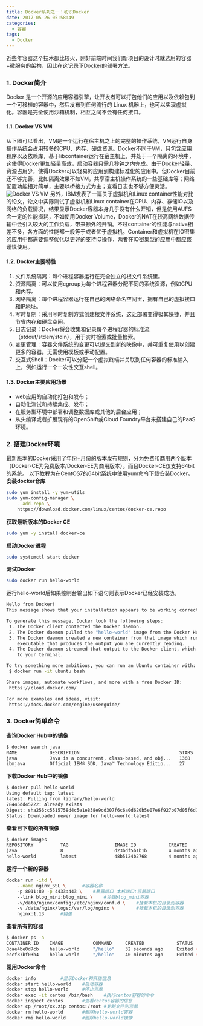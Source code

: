 ```yaml
---
title: Docker系列之一：初识Docker
date: 2017-05-26 05:58:49
categories:
  - 容器
tags:
  - Docker
---
```

近些年容器这个技术都比较火，刚好前端时间我们新项目的设计时就选用的容器+微服务的架构，因此在这记录下Docker的部署方法。

<!-- more -->

### 1. Docker简介
Docker 是一个开源的应用容器引擎，让开发者可以打包他们的应用以及依赖包到一个可移植的容器中，然后发布到任何流行的 Linux 机器上，也可以实现虚拟化。容器是完全使用沙箱机制，相互之间不会有任何接口。

#### 1.1. Docker VS VM
从下图可以看出，VM是一个运行在宿主机之上的完整的操作系统，VM运行自身操作系统会占用较多的CPU、内存、硬盘资源。Docker不同于VM，只包含应用程序以及依赖库，基于libcontainer运行在宿主机上，并处于一个隔离的环境中，这使得Docker更加轻量高效，启动容器只需几秒钟之内完成。由于Docker轻量、资源占用少，使得Docker可以轻易的应用到构建标准化的应用中。但Docker目前还不够完善，比如隔离效果不如VM，共享宿主机操作系统的一些基础库等；网络配置功能相对简单，主要以桥接方式为主；查看日志也不够方便灵活。
![Docker VS VM](http://wx3.sinaimg.cn/mw690/4ca4c33cly1ffyplvxi7cj21hy0xkju5.jpg "Docker VS VM")
另外，IBM发表了一篇关于虚拟机和Linux container性能对比的论文，论文中实际测试了虚拟机和Linux container在CPU、内存、存储IO以及网络的负载情况，结果显示Docker容器本身几乎没有什么开销，但是使用AUFS会一定的性能损耗，不如使用Docker Volume，Docker的NAT在较高网络数据传输中会引入较大的工作负载，带来额外的开销。不过container的性能与native相差不多，各方面的性能都一般等于或者优于虚拟机。Container和虚拟机在IO密集的应用中都需要调整优化以更好的支持IO操作，两者在IO密集型的应用中都应该谨慎使用。

#### 1.2. Docker主要特性
1. 文件系统隔离：每个进程容器运行在完全独立的根文件系统里。
2. 资源隔离：可以使用cgroup为每个进程容器分配不同的系统资源，例如CPU和内存。
3. 网络隔离：每个进程容器运行在自己的网络命名空间里，拥有自己的虚拟接口和IP地址。
4. 写时复制：采用写时复制方式创建根文件系统，这让部署变得极其快捷，并且节省内存和硬盘空间。
5. 日志记录：Docker将会收集和记录每个进程容器的标准流（stdout/stderr/stdin），用于实时检索或批量检索。
6. 变更管理：容器文件系统的变更可以提交到新的映像中，并可重复使用以创建更多的容器。无需使用模板或手动配置。
7. 交互式Shell：Docker可以分配一个虚拟终端并关联到任何容器的标准输入上，例如运行一个一次性交互shell。

#### 1.3. Docker主要应用场景
- web应用的自动化打包和发布；
- 自动化测试和持续集成、发布；
- 在服务型环境中部署和调整数据库或其他的后台应用；
- 从头编译或者扩展现有的OpenShift或Cloud Foundry平台来搭建自己的PaaS环境。

### 2. 搭建Docker环境
最新版本的Docker采用了年份+月份的版本发布规则，分为免费和商用两个版本（Docker-CE为免费版本/Docker-EE为商用版本）。而且Docker-CE仅支持64bit的系统。
以下教程为在CentOS7的64bit系统中使用yum命令下载安装Docker。
**安装docker仓库**
```bash
sudo yum install -y yum-utils
sudo yum-config-manager \
    --add-repo \
    https://download.docker.com/linux/centos/docker-ce.repo
```
**获取最新版本的Docker CE**
```bash
sudo yum -y install docker-ce
```
**启动Docker进程**
```bash
sudo systemctl start docker
```
**测试Docker**
```bash
sudo docker run hello-world
```
运行hello-world后如果控制台输出如下语句则表示Docker已经安装成功。
```bash
Hello from Docker!
This message shows that your installation appears to be working correctly.

To generate this message, Docker took the following steps:
 1. The Docker client contacted the Docker daemon.
 2. The Docker daemon pulled the "hello-world" image from the Docker Hub.
 3. The Docker daemon created a new container from that image which runs the
    executable that produces the output you are currently reading.
 4. The Docker daemon streamed that output to the Docker client, which sent it
    to your terminal.

To try something more ambitious, you can run an Ubuntu container with:
 $ docker run -it ubuntu bash

Share images, automate workflows, and more with a free Docker ID:
 https://cloud.docker.com/

For more examples and ideas, visit:
 https://docs.docker.com/engine/userguide/
```
### 3. Docker简单命令
**查询Docker Hub中的镜像**
```bash
$ docker search java
NAME            DESCRIPTION                                     STARS     OFFICIAL   AUTOMATED
java            Java is a concurrent, class-based, and obj...   1368      [OK]
ibmjava         Official IBM® SDK, Java™ Technology Editio...   27        [OK]

```
**下载Docker Hub中的镜像**
```bash
$ docker pull hello-world
Using default tag: latest
latest: Pulling from library/hello-world
78445dd45222: Already exists 
Digest: sha256:c5515758d4c5e1e838e9cd307f6c6a0d620b5e07e6f927b07d05f6d12a1ac8d7
Status: Downloaded newer image for hello-world:latest
```
**查看已下载的所有镜像**
```bash
$ docker images
REPOSITORY          TAG                 IMAGE ID            CREATED             SIZE
java                8                   d23bdf5b1b1b        4 months ago        643 MB
hello-world         latest              48b5124b2768        4 months ago        1.84 kB
```
**运行一个新的容器**
```bash
docker run -itd \
	--name nginx_SSL \		#容器名称
	-p 8011:80 -p 4433:443 \	#暴露端口 本机端口:容器端口
	--link blog_mini:blog_mini \	#关联blog_mini容器
	-v/data/nginx/config:/etc/nginx/conf.d \	#挂载本机的目录到容器
	-v /data/nginx/logs:/var/log/nginx \		#挂载本机的目录到容器
	nginx:1.13		#镜像
```
**查看所有的容器**
```bash
$ docker ps -a
CONTAINER ID    IMAGE           COMMAND     CREATED            STATUS                      PORTS      NAMES
8cae4be0d7cb    hello-world     "/hello"    32 seconds ago     Exited (0) 31 seconds ago              dreamy_noether
eccf37bf03b4    hello-world     "/hello"    40 minutes ago     Exited (0) 40 minutes ago              youthful_franklin
```
**常用Docker命令**
```bash
docker info			#显示Docker和系统信息
docker start hello-world	#启动容器
docker stop hello-world		#停止容器
docker exec -it centos /bin/bash	#执行centos容器的命令
docker inspect centos		#查看centos容器的信息
docker cp /root/xx.zip centos:/root	#复制文件到容器
docker rm hello-world		#删除hello-world容器
docker rmi hello-world		#删除hello-world镜像
```
